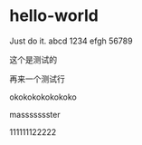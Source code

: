 # hello-world
Just do it.
abcd 1234 efgh 56789


这个是测试的

再来一个测试行

okokokokokokoko

massssssster


111111122222
